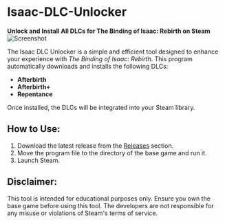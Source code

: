 # Isaac-DLC-Unlocker
**Unlock and Install All DLCs for The Binding of Isaac: Rebirth on Steam**
![Screenshot](https://github.com/user-attachments/assets/03916d43-72b0-495f-8d13-de8943842cae)

The Isaac DLC Unlocker is a simple and efficient tool designed to enhance your experience with *The Binding of Isaac: Rebirth*. This program automatically downloads and installs the following DLCs:
- **Afterbirth**
- **Afterbirth+**
- **Repentance**

Once installed, the DLCs will be integrated into your Steam library.

## How to Use:
1. Download the latest release from the [Releases](https://github.com/yourusername/Isaac-DLC-Unlocker/releases) section.
2. Move the program file to the directory of the base game and run it.
3. Launch Steam.

## Disclaimer:
This tool is intended for educational purposes only. Ensure you own the base game before using this tool. The developers are not responsible for any misuse or violations of Steam's terms of service.
